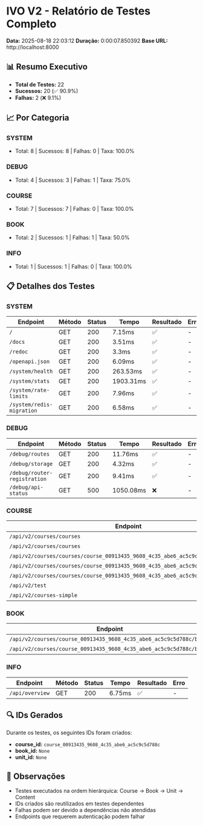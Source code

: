 # IVO V2 - Relatório de Testes Completo

**Data:** 2025-08-18 22:03:12
**Duração:** 0:00:07.850392
**Base URL:** http://localhost:8000

## 📊 Resumo Executivo

- **Total de Testes:** 22
- **Sucessos:** 20 (✅ 90.9%)
- **Falhas:** 2 (❌ 9.1%)

## 📈 Por Categoria

### SYSTEM
- Total: 8 | Sucessos: 8 | Falhas: 0 | Taxa: 100.0%

### DEBUG
- Total: 4 | Sucessos: 3 | Falhas: 1 | Taxa: 75.0%

### COURSE
- Total: 7 | Sucessos: 7 | Falhas: 0 | Taxa: 100.0%

### BOOK
- Total: 2 | Sucessos: 1 | Falhas: 1 | Taxa: 50.0%

### INFO
- Total: 1 | Sucessos: 1 | Falhas: 0 | Taxa: 100.0%

## 📋 Detalhes dos Testes

### SYSTEM

| Endpoint | Método | Status | Tempo | Resultado | Erro |
|----------|--------|--------|-------|-----------|------|
| `/` | GET | 200 | 7.15ms | ✅ | - |
| `/docs` | GET | 200 | 3.51ms | ✅ | - |
| `/redoc` | GET | 200 | 3.3ms | ✅ | - |
| `/openapi.json` | GET | 200 | 6.09ms | ✅ | - |
| `/system/health` | GET | 200 | 263.53ms | ✅ | - |
| `/system/stats` | GET | 200 | 1903.31ms | ✅ | - |
| `/system/rate-limits` | GET | 200 | 7.96ms | ✅ | - |
| `/system/redis-migration` | GET | 200 | 6.58ms | ✅ | - |

### DEBUG

| Endpoint | Método | Status | Tempo | Resultado | Erro |
|----------|--------|--------|-------|-----------|------|
| `/debug/routes` | GET | 200 | 11.76ms | ✅ | - |
| `/debug/storage` | GET | 200 | 4.32ms | ✅ | - |
| `/debug/router-registration` | GET | 200 | 9.41ms | ✅ | - |
| `/debug/api-status` | GET | 500 | 1050.08ms | ❌ | - |

### COURSE

| Endpoint | Método | Status | Tempo | Resultado | Erro |
|----------|--------|--------|-------|-----------|------|
| `/api/v2/courses/courses` | POST | 200 | 169.53ms | ✅ | - |
| `/api/v2/courses/courses` | GET | 200 | 1103.53ms | ✅ | - |
| `/api/v2/courses/courses/course_00913435_9608_4c35_abe6_ac5c9c5d788c` | GET | 200 | 322.54ms | ✅ | - |
| `/api/v2/courses/courses/course_00913435_9608_4c35_abe6_ac5c9c5d788c/hierarchy` | GET | 200 | 718.38ms | ✅ | - |
| `/api/v2/courses/courses/course_00913435_9608_4c35_abe6_ac5c9c5d788c/progress` | GET | 200 | 589.82ms | ✅ | - |
| `/api/v2/test` | GET | 200 | 5.42ms | ✅ | - |
| `/api/v2/courses-simple` | GET | 200 | 5.96ms | ✅ | - |

### BOOK

| Endpoint | Método | Status | Tempo | Resultado | Erro |
|----------|--------|--------|-------|-----------|------|
| `/api/v2/courses/course_00913435_9608_4c35_abe6_ac5c9c5d788c/books` | POST | 400 | 948.2ms | ❌ | - |
| `/api/v2/courses/course_00913435_9608_4c35_abe6_ac5c9c5d788c/books` | GET | 200 | 691.48ms | ✅ | - |

### INFO

| Endpoint | Método | Status | Tempo | Resultado | Erro |
|----------|--------|--------|-------|-----------|------|
| `/api/overview` | GET | 200 | 6.75ms | ✅ | - |

## 🔍 IDs Gerados

Durante os testes, os seguintes IDs foram criados:

- **course_id:** `course_00913435_9608_4c35_abe6_ac5c9c5d788c`
- **book_id:** `None`
- **unit_id:** `None`

## 📝 Observações

- Testes executados na ordem hierárquica: Course → Book → Unit → Content
- IDs criados são reutilizados em testes dependentes
- Falhas podem ser devido a dependências não atendidas
- Endpoints que requerem autenticação podem falhar
